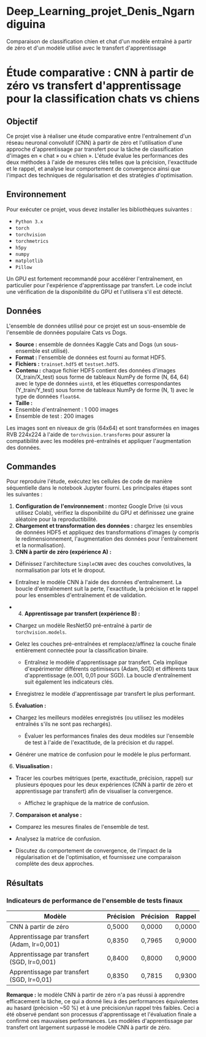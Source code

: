 # Deep_Learning_projet_Denis_Ngarndiguina
Comparaison de classification chien et chat d'un modèle entraîné à partir de zéro et d'un modèle utilisé avec le transfert d'apprentissage
# Étude comparative : CNN à partir de zéro vs transfert d'apprentissage pour la classification chats vs chiens
## Objectif
Ce projet vise à réaliser une étude comparative entre l'entraînement d'un réseau neuronal convolutif (CNN) à partir de zéro et l'utilisation d'une approche d'apprentissage par transfert pour la tâche de classification d'images en « chat » ou « chien ». L'étude évalue les performances des deux méthodes à l'aide de mesures clés telles que la précision, l'exactitude et le rappel, et analyse leur comportement de convergence ainsi que l'impact des techniques de régularisation et des stratégies d'optimisation.

## Environnement
Pour exécuter ce projet, vous devez installer les bibliothèques suivantes :
- `Python 3.x`
- `torch`
- `torchvision`
- `torchmetrics`
- `h5py`
- `numpy`
- `matplotlib`
- `Pillow`

Un GPU est fortement recommandé pour accélérer l'entraînement, en particulier pour l'expérience d'apprentissage par transfert. Le code inclut une vérification de la disponibilité du GPU et l'utilisera s'il est détecté.

## Données
L'ensemble de données utilisé pour ce projet est un sous-ensemble de l'ensemble de données populaire Cats vs Dogs.
- **Source :** ensemble de données Kaggle Cats and Dogs (un sous-ensemble est utilisé).
- **Format :** l'ensemble de données est fourni au format HDF5.
- **Fichiers :** `trainset.hdf5` et `testset.hdf5`.
- **Contenu :** chaque fichier HDF5 contient des données d'images (X_train/X_test) sous forme de tableaux NumPy de forme (N, 64, 64) avec le type de données `uint8`, et les étiquettes correspondantes (Y_train/Y_test) sous forme de tableaux NumPy de forme (N, 1) avec le type de données `float64`.
- **Taille :**
- Ensemble d'entraînement : 1 000 images
- Ensemble de test : 200 images

Les images sont en niveaux de gris (64x64) et sont transformées en images RVB 224x224 à l'aide de `torchvision.transforms` pour assurer la compatibilité avec les modèles pré-entraînés et appliquer l'augmentation des données.

## Commandes
Pour reproduire l'étude, exécutez les cellules de code de manière séquentielle dans le notebook Jupyter fourni. Les principales étapes sont les suivantes :

1.  **Configuration de l'environnement :** montez Google Drive (si vous utilisez Colab), vérifiez la disponibilité du GPU et définissez une graine aléatoire pour la reproductibilité.
2.  **Chargement et transformation des données :** chargez les ensembles de données HDF5 et appliquez des transformations d'images (y compris le redimensionnement, l'augmentation des données pour l'entraînement et la normalisation).
3.  **CNN à partir de zéro (expérience A) :**
- Définissez l'architecture `SimpleCNN` avec des couches convolutives, la normalisation par lots et le dropout.
- Entraînez le modèle CNN à l'aide des données d'entraînement. La boucle d'entraînement suit la perte, l'exactitude, la précision et le rappel pour les ensembles d'entraînement et de validation.
- 4.  **Apprentissage par transfert (expérience B) :**

- Chargez un modèle ResNet50 pré-entraîné à partir de `torchvision.models`.

- Gelez les couches pré-entraînées et remplacez/affinez la couche finale entièrement connectée pour la classification binaire.

    - Entraînez le modèle d'apprentissage par transfert. Cela implique d'expérimenter différents optimiseurs (Adam, SGD) et différents taux d'apprentissage (e.001, 0,01 pour SGD). La boucle d'entraînement suit également les indicateurs clés.

- Enregistrez le modèle d'apprentissage par transfert le plus performant.

5.  **Évaluation :**

- Chargez les meilleurs modèles enregistrés (ou utilisez les modèles entraînés s'ils ne sont pas rechargés).

    - Évaluer les performances finales des deux modèles sur l'ensemble de test à l'aide de l'exactitude, de la précision et du rappel.

- Générer une matrice de confusion pour le modèle le plus performant.

6.  **Visualisation :**

- Tracer les courbes métriques (perte, exactitude, précision, rappel) sur plusieurs époques pour les deux expériences (CNN à partir de zéro et apprentissage par transfert) afin de visualiser la convergence.

    - Affichez le graphique de la matrice de confusion.

7.  **Comparaison et analyse :**

- Comparez les mesures finales de l'ensemble de test.

- Analysez la matrice de confusion.

- Discutez du comportement de convergence, de l'impact de la régularisation et de l'optimisation, et fournissez une comparaison complète des deux approches.

## Résultats

### Indicateurs de performance de l'ensemble de tests finaux

| Modèle                     | Précision | Précision | Rappel |
|---------------------------|----------|-----------|--------|
| CNN à partir de zéro          | 0,5000   | 0,0000    | 0,0000 |
| Apprentissage par transfert (Adam, lr=0,001) | 0,8350   | 0,7965    | 0,9000 |
| Apprentissage par transfert (SGD, lr=0,001) | 0,8400   | 0,8000    | 0,9000 |
| Apprentissage par transfert (SGD, lr=0,01) | 0,8350   | 0,7815    | 0,9300 |

**Remarque :** le modèle CNN à partir de zéro n'a pas réussi à apprendre efficacement la tâche, ce qui a donné lieu à des performances équivalentes au hasard (précision ~50 %) et à une précision/un rappel très faibles. Ceci a été observé pendant son processus d'apprentissage et l'évaluation finale a confirmé ces mauvaises performances. Les modèles d'apprentissage par transfert ont largement surpassé le modèle CNN à partir de zéro.

